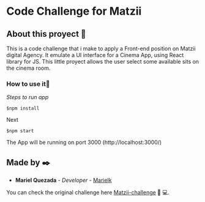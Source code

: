 # Code Challenge for Matzii

## About this proyect 🚀

This is a code challenge that i  make to apply a Front-end position on Matzii digital Agency. It emulate a UI interface for a Cinema App, using React library for JS.
This little proyect allows the user select some available sits on the cinema room.


### How to use it🔧

_Steps to run app_

```
$npm install 
```
Next

```
$npm start
```

The App will be running on port 3000 (http://localhost:3000/)


## Made by ✒️

* **Mariel Quezada** - *Developer* - [Marielk](https://github.com/Marielk)

You can check the original challenge here [Matzii-challenge](https://matzii.com/code-challenges/mariel) 
:woman: :computer:. 